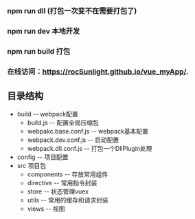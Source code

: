 ﻿### npm run dll (打包一次变不在需要打包了)
### npm run dev 本地开发
### npm run build 打包
### 在线访问：https://rocSunlight.github.io/vue_myApp/.

## 目录结构
- build  -- webpack配置
    - build.js  -- 配置全局压缩包
    - webpakc.base.conf.js -- webpack基本配置
    - webpack.dev.conf.js -- 启动配置
    - webpack.dll.conf.js -- 打包一个DllPlugin处理
- config -- 项目配置
- src 项目包
    - components   -- 存放常用组件
    - directive    -- 常用指令封装
    - store        -- 状态管理vuex
    - utils        -- 常用的缓存和请求封装
    - views        -- 视图


